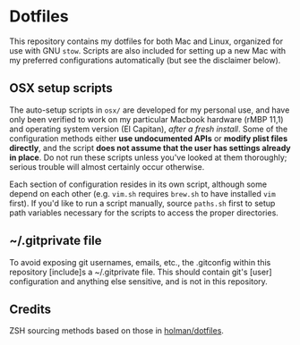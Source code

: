 # Dotfiles
This repository contains my dotfiles for both Mac and Linux, organized for
use with GNU `stow`. Scripts are also included for setting up a new Mac with my
preferred configurations automatically (but see the disclaimer below).

## OSX setup scripts
The auto-setup scripts in `osx/` are developed for my personal use, and have
only been verified to work on my particular Macbook hardware (rMBP 11,1) and
operating system version (El Capitan), _after a fresh install_. Some of the
configuration methods either **use undocumented APIs** or **modify plist files
directly**, and the script **does not assume that the user has settings already
in place**. Do not run these scripts unless you've looked at them thoroughly;
serious trouble will almost certainly occur otherwise.

Each section of configuration resides in its own script, although some depend
on each other (e.g. `vim.sh` requires `brew.sh` to have installed `vim` first).
If you'd like to run a script manually, source `paths.sh` first to setup path
variables necessary for the scripts to access the proper directories.

## ~/.gitprivate file
To avoid exposing git usernames, emails, etc., the .gitconfig within this
repository [include]s a ~/.gitprivate file. This should contain git's [user]
configuration and anything else sensitive, and is not in this repository.

## Credits
ZSH sourcing methods based on those in [holman/dotfiles](https://github.com/holman/dotfiles).
